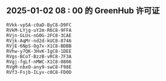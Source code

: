 ## 2025-01-02 08 : 00 的 GreenHub 许可证
```
RVkk-vp5A-c0aD-ByC8-D9FC
RVkM-LYjg-uY2m-R6C8-9FFA
RVjn-GLUs-nG0G-2FC8-3CAE
RVjk-AqMr-nd2d-kUC8-8746
RVjE-6NpS-Og7x-X1C8-BDBB
RVhw-y7QK-3HvK-IgC8-1DEE
RVgs-BCoT-BzzB-vRC8-7F3A
RVgj-fgLf-nMWC-X1C8-0806
RVgM-nbxO-any9-swC8-F98E
RVf3-Fsjb-ILyv-c0C8-FD0D
```
